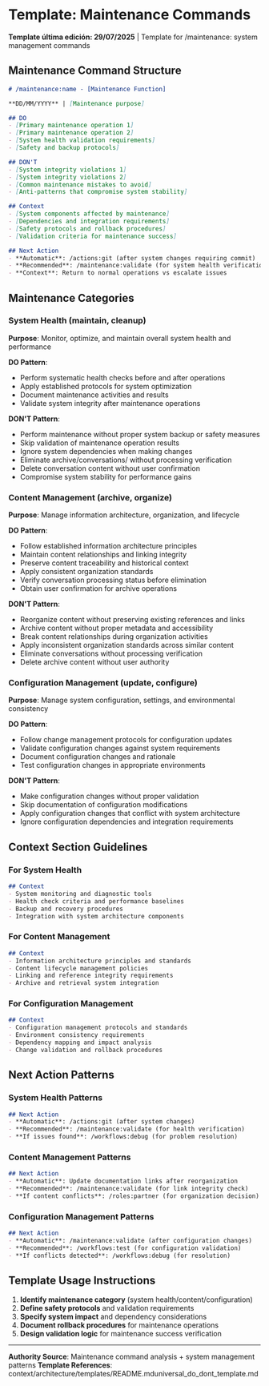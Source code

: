 # Template: Maintenance Commands

**Template última edición: 29/07/2025** | Template for /maintenance: system management commands

## Maintenance Command Structure

```markdown
# /maintenance:name - [Maintenance Function]

**DD/MM/YYYY** | [Maintenance purpose]

## DO
- [Primary maintenance operation 1]
- [Primary maintenance operation 2]
- [System health validation requirements]
- [Safety and backup protocols]

## DON'T
- [System integrity violations 1]
- [System integrity violations 2]
- [Common maintenance mistakes to avoid]
- [Anti-patterns that compromise system stability]

## Context
- [System components affected by maintenance]
- [Dependencies and integration requirements]
- [Safety protocols and rollback procedures]
- [Validation criteria for maintenance success]

## Next Action
- **Automatic**: /actions:git (after system changes requiring commit)
- **Recommended**: /maintenance:validate (for system health verification)
- **Context**: Return to normal operations vs escalate issues
```

## Maintenance Categories

### System Health (maintain, cleanup)
**Purpose**: Monitor, optimize, and maintain overall system health and performance

**DO Pattern**:
- Perform systematic health checks before and after operations
- Apply established protocols for system optimization
- Document maintenance activities and results
- Validate system integrity after maintenance operations

**DON'T Pattern**:
- Perform maintenance without proper system backup or safety measures
- Skip validation of maintenance operation results
- Ignore system dependencies when making changes
- Eliminate archive/conversations/ without processing verification
- Delete conversation content without user confirmation
- Compromise system stability for performance gains

### Content Management (archive, organize)
**Purpose**: Manage information architecture, organization, and lifecycle

**DO Pattern**:
- Follow established information architecture principles
- Maintain content relationships and linking integrity
- Preserve content traceability and historical context
- Apply consistent organization standards
- Verify conversation processing status before elimination
- Obtain user confirmation for archive operations

**DON'T Pattern**:
- Reorganize content without preserving existing references and links
- Archive content without proper metadata and accessibility
- Break content relationships during organization activities
- Apply inconsistent organization standards across similar content
- Eliminate conversations without processing verification
- Delete archive content without user authority

### Configuration Management (update, configure)
**Purpose**: Manage system configuration, settings, and environmental consistency

**DO Pattern**:
- Follow change management protocols for configuration updates
- Validate configuration changes against system requirements
- Document configuration changes and rationale
- Test configuration changes in appropriate environments

**DON'T Pattern**:
- Make configuration changes without proper validation
- Skip documentation of configuration modifications
- Apply configuration changes that conflict with system architecture
- Ignore configuration dependencies and integration requirements

## Context Section Guidelines

### For System Health
```markdown
## Context
- System monitoring and diagnostic tools
- Health check criteria and performance baselines
- Backup and recovery procedures
- Integration with system architecture components
```

### For Content Management
```markdown
## Context
- Information architecture principles and standards
- Content lifecycle management policies
- Linking and reference integrity requirements
- Archive and retrieval system integration
```

### For Configuration Management
```markdown
## Context
- Configuration management protocols and standards
- Environment consistency requirements
- Dependency mapping and impact analysis
- Change validation and rollback procedures
```

## Next Action Patterns

### System Health Patterns
```markdown
## Next Action
- **Automatic**: /actions:git (after system changes)
- **Recommended**: /maintenance:validate (for health verification)
- **If issues found**: /workflows:debug (for problem resolution)
```

### Content Management Patterns
```markdown
## Next Action
- **Automatic**: Update documentation links after reorganization
- **Recommended**: /maintenance:validate (for link integrity check)
- **If content conflicts**: /roles:partner (for organization decision)
```

### Configuration Management Patterns
```markdown
## Next Action
- **Automatic**: /maintenance:validate (after configuration changes)
- **Recommended**: /workflows:test (for configuration validation)
- **If conflicts detected**: /workflows:debug (for resolution)
```

## Template Usage Instructions

1. **Identify maintenance category** (system health/content/configuration)
2. **Define safety protocols** and validation requirements
3. **Specify system impact** and dependency considerations
4. **Document rollback procedures** for maintenance operations
5. **Design validation logic** for maintenance success verification

---
**Authority Source**: Maintenance command analysis + system management patterns
**Template References**: context/architecture/templates/README.mduniversal_do_dont_template.md